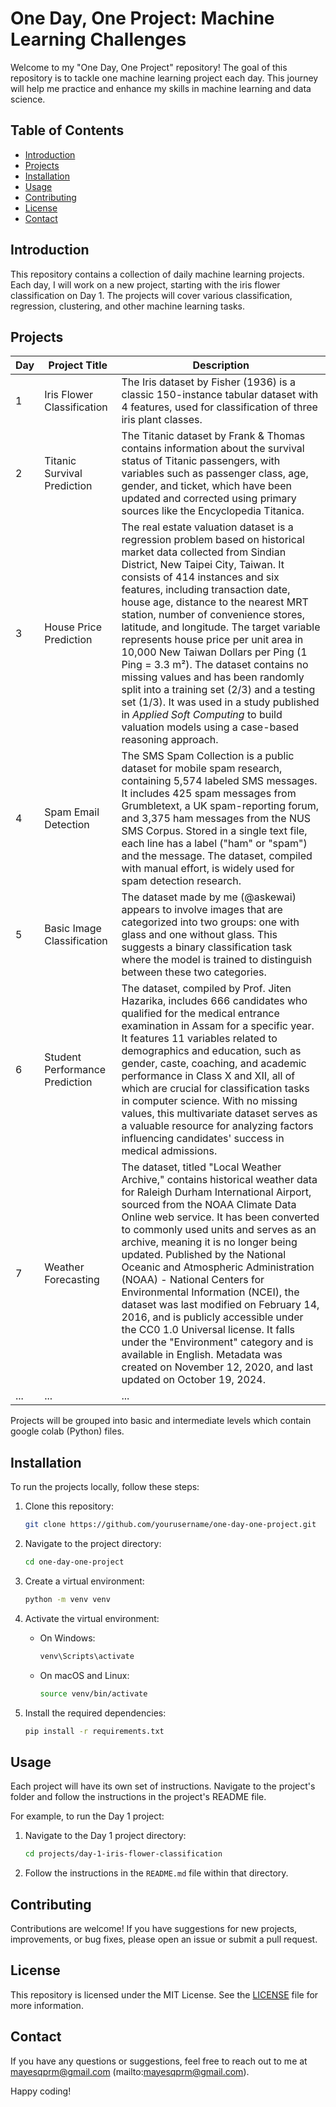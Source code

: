 # One Day, One Project: Machine Learning Challenges

Welcome to my "One Day, One Project" repository! The goal of this repository is to tackle one machine learning project each day. This journey will help me practice and enhance my skills in machine learning and data science.

## Table of Contents

- [Introduction](#introduction)
- [Projects](#projects)
- [Installation](#installation)
- [Usage](#usage)
- [Contributing](#contributing)
- [License](#license)
- [Contact](#contact)

## Introduction

This repository contains a collection of daily machine learning projects. Each day, I will work on a new project, starting with the iris flower classification on Day 1. The projects will cover various classification, regression, clustering, and other machine learning tasks.

## Projects

| Day | Project Title                     | Description                                                                                                                                                    |
|-----|-----------------------------------|----------------------------------------------------------------------------------------------------------------------------------------------------------------|
| 1   | Iris Flower Classification        | The Iris dataset by Fisher (1936) is a classic 150-instance tabular dataset with 4 features, used for classification of three iris plant classes.              |
| 2   | Titanic Survival Prediction       | The Titanic dataset by Frank & Thomas contains information about the survival status of Titanic passengers, with variables such as passenger class, age, gender, and ticket, which have been updated and corrected using primary sources like the Encyclopedia Titanica.                          |
| 3   | House Price Prediction                  | The real estate valuation dataset is a regression problem based on historical market data collected from Sindian District, New Taipei City, Taiwan. It consists of 414 instances and six features, including transaction date, house age, distance to the nearest MRT station, number of convenience stores, latitude, and longitude. The target variable represents house price per unit area in 10,000 New Taiwan Dollars per Ping (1 Ping = 3.3 m²). The dataset contains no missing values and has been randomly split into a training set (2/3) and a testing set (1/3). It was used in a study published in *Applied Soft Computing* to build valuation models using a case-based reasoning approach.                          |
| 4 | Spam Email Detection                               | The SMS Spam Collection is a public dataset for mobile spam research, containing 5,574 labeled SMS messages. It includes 425 spam messages from Grumbletext, a UK spam-reporting forum, and 3,375 ham messages from the NUS SMS Corpus. Stored in a single text file, each line has a label ("ham" or "spam") and the message. The dataset, compiled with manual effort, is widely used for spam detection research.                                                          |
|  5  |   Basic Image Classification                                            |  The dataset made by me (@askewai) appears to involve images that are categorized into two groups: one with glass and one without glass. This suggests a binary classification task where the model is trained to distinguish between these two categories.                                                 |
|  6    |   Student Performance Prediction           | The dataset, compiled by Prof. Jiten Hazarika, includes 666 candidates who qualified for the medical entrance examination in Assam for a specific year. It features 11 variables related to demographics and education, such as gender, caste, coaching, and academic performance in Class X and XII, all of which are crucial for classification tasks in computer science. With no missing values, this multivariate dataset serves as a valuable resource for analyzing factors influencing candidates' success in medical admissions.        |
| 7  | Weather Forecasting    | The dataset, titled "Local Weather Archive," contains historical weather data for Raleigh Durham International Airport, sourced from the NOAA Climate Data Online web service. It has been converted to commonly used units and serves as an archive, meaning it is no longer being updated. Published by the National Oceanic and Atmospheric Administration (NOAA) - National Centers for Environmental Information (NCEI), the dataset was last modified on February 14, 2016, and is publicly accessible under the CC0 1.0 Universal license. It falls under the "Environment" category and is available in English. Metadata was created on November 12, 2020, and last updated on October 19, 2024. |
|  ...  |  ...   |  ...   |

Projects will be grouped into basic and intermediate levels which contain google colab (Python) files.

## Installation

To run the projects locally, follow these steps:

1. Clone this repository:
    ```bash
    git clone https://github.com/yourusername/one-day-one-project.git
    ```

2. Navigate to the project directory:
    ```bash
    cd one-day-one-project
    ```

3. Create a virtual environment:
    ```bash
    python -m venv venv
    ```

4. Activate the virtual environment:

    - On Windows:
      ```bash
      venv\Scripts\activate
      ```
    - On macOS and Linux:
      ```bash
      source venv/bin/activate
      ```

5. Install the required dependencies:
    ```bash
    pip install -r requirements.txt
    ```

## Usage

Each project will have its own set of instructions. Navigate to the project's folder and follow the instructions in the project's README file.

For example, to run the Day 1 project:

1. Navigate to the Day 1 project directory:
    ```bash
    cd projects/day-1-iris-flower-classification
    ```

2. Follow the instructions in the `README.md` file within that directory.

## Contributing

Contributions are welcome! If you have suggestions for new projects, improvements, or bug fixes, please open an issue or submit a pull request.

## License

This repository is licensed under the MIT License. See the [LICENSE](LICENSE) file for more information.

## Contact

If you have any questions or suggestions, feel free to reach out to me at mayesqprm@gmail.com (mailto:mayesqprm@gmail.com).

Happy coding!
